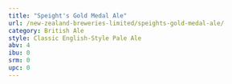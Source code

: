 ```yaml
---
title: "Speight's Gold Medal Ale"
url: /new-zealand-breweries-limited/speights-gold-medal-ale/
category: British Ale
style: Classic English-Style Pale Ale
abv: 4
ibu: 0
srm: 0
upc: 0
---
```


